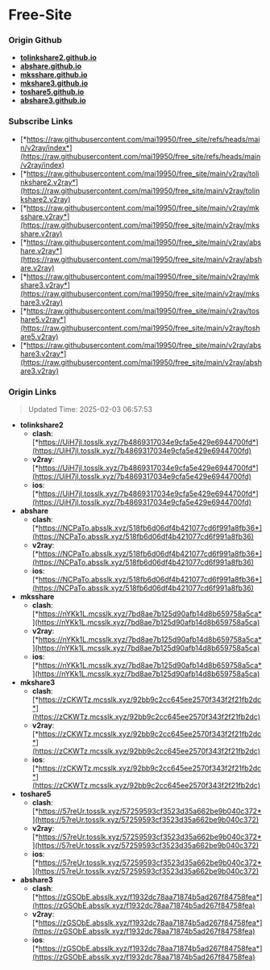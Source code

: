 # Free-Site

### Origin Github

- [**tolinkshare2.github.io**](https://github.com/tolinkshare2/tolinkshare2.github.io)
- [**abshare.github.io**](https://github.com/abshare/abshare.github.io)
- [**mksshare.github.io**](https://github.com/mksshare/mksshare.github.io)
- [**mkshare3.github.io**](https://github.com/mkshare3/mkshare3.github.io)
- [**toshare5.github.io**](https://github.com/toshare5/toshare5.github.io)
- [**abshare3.github.io**](https://github.com/abshare3/abshare3.github.io)

### Subscribe Links

- [*https://raw.githubusercontent.com/mai19950/free_site/refs/heads/main/v2ray/index*](https://raw.githubusercontent.com/mai19950/free_site/refs/heads/main/v2ray/index)
- [*https://raw.githubusercontent.com/mai19950/free_site/main/v2ray/tolinkshare2.v2ray*](https://raw.githubusercontent.com/mai19950/free_site/main/v2ray/tolinkshare2.v2ray)
- [*https://raw.githubusercontent.com/mai19950/free_site/main/v2ray/mksshare.v2ray*](https://raw.githubusercontent.com/mai19950/free_site/main/v2ray/mksshare.v2ray)
- [*https://raw.githubusercontent.com/mai19950/free_site/main/v2ray/abshare.v2ray*](https://raw.githubusercontent.com/mai19950/free_site/main/v2ray/abshare.v2ray)
- [*https://raw.githubusercontent.com/mai19950/free_site/main/v2ray/mkshare3.v2ray*](https://raw.githubusercontent.com/mai19950/free_site/main/v2ray/mkshare3.v2ray)
- [*https://raw.githubusercontent.com/mai19950/free_site/main/v2ray/toshare5.v2ray*](https://raw.githubusercontent.com/mai19950/free_site/main/v2ray/toshare5.v2ray)
- [*https://raw.githubusercontent.com/mai19950/free_site/main/v2ray/abshare3.v2ray*](https://raw.githubusercontent.com/mai19950/free_site/main/v2ray/abshare3.v2ray)

### Origin Links

> Updated Time: 2025-02-03 06:57:53

- **tolinkshare2**
  - **clash**: [*https://UiH7jl.tosslk.xyz/7b4869317034e9cfa5e429e6944700fd*](https://UiH7jl.tosslk.xyz/7b4869317034e9cfa5e429e6944700fd)
  - **v2ray**: [*https://UiH7jl.tosslk.xyz/7b4869317034e9cfa5e429e6944700fd*](https://UiH7jl.tosslk.xyz/7b4869317034e9cfa5e429e6944700fd)
  - **ios**: [*https://UiH7jl.tosslk.xyz/7b4869317034e9cfa5e429e6944700fd*](https://UiH7jl.tosslk.xyz/7b4869317034e9cfa5e429e6944700fd)
- **abshare**
  - **clash**: [*https://NCPaTo.absslk.xyz/518fb6d06df4b421077cd6f991a8fb36*](https://NCPaTo.absslk.xyz/518fb6d06df4b421077cd6f991a8fb36)
  - **v2ray**: [*https://NCPaTo.absslk.xyz/518fb6d06df4b421077cd6f991a8fb36*](https://NCPaTo.absslk.xyz/518fb6d06df4b421077cd6f991a8fb36)
  - **ios**: [*https://NCPaTo.absslk.xyz/518fb6d06df4b421077cd6f991a8fb36*](https://NCPaTo.absslk.xyz/518fb6d06df4b421077cd6f991a8fb36)
- **mksshare**
  - **clash**: [*https://nYKk1L.mcsslk.xyz/7bd8ae7b125d90afb14d8b659758a5ca*](https://nYKk1L.mcsslk.xyz/7bd8ae7b125d90afb14d8b659758a5ca)
  - **v2ray**: [*https://nYKk1L.mcsslk.xyz/7bd8ae7b125d90afb14d8b659758a5ca*](https://nYKk1L.mcsslk.xyz/7bd8ae7b125d90afb14d8b659758a5ca)
  - **ios**: [*https://nYKk1L.mcsslk.xyz/7bd8ae7b125d90afb14d8b659758a5ca*](https://nYKk1L.mcsslk.xyz/7bd8ae7b125d90afb14d8b659758a5ca)
- **mkshare3**
  - **clash**: [*https://zCKWTz.mcsslk.xyz/92bb9c2cc645ee2570f343f2f21fb2dc*](https://zCKWTz.mcsslk.xyz/92bb9c2cc645ee2570f343f2f21fb2dc)
  - **v2ray**: [*https://zCKWTz.mcsslk.xyz/92bb9c2cc645ee2570f343f2f21fb2dc*](https://zCKWTz.mcsslk.xyz/92bb9c2cc645ee2570f343f2f21fb2dc)
  - **ios**: [*https://zCKWTz.mcsslk.xyz/92bb9c2cc645ee2570f343f2f21fb2dc*](https://zCKWTz.mcsslk.xyz/92bb9c2cc645ee2570f343f2f21fb2dc)
- **toshare5**
  - **clash**: [*https://57reUr.tosslk.xyz/57259593cf3523d35a662be9b040c372*](https://57reUr.tosslk.xyz/57259593cf3523d35a662be9b040c372)
  - **v2ray**: [*https://57reUr.tosslk.xyz/57259593cf3523d35a662be9b040c372*](https://57reUr.tosslk.xyz/57259593cf3523d35a662be9b040c372)
  - **ios**: [*https://57reUr.tosslk.xyz/57259593cf3523d35a662be9b040c372*](https://57reUr.tosslk.xyz/57259593cf3523d35a662be9b040c372)
- **abshare3**
  - **clash**: [*https://zGSObE.absslk.xyz/f1932dc78aa71874b5ad267f84758fea*](https://zGSObE.absslk.xyz/f1932dc78aa71874b5ad267f84758fea)
  - **v2ray**: [*https://zGSObE.absslk.xyz/f1932dc78aa71874b5ad267f84758fea*](https://zGSObE.absslk.xyz/f1932dc78aa71874b5ad267f84758fea)
  - **ios**: [*https://zGSObE.absslk.xyz/f1932dc78aa71874b5ad267f84758fea*](https://zGSObE.absslk.xyz/f1932dc78aa71874b5ad267f84758fea)
